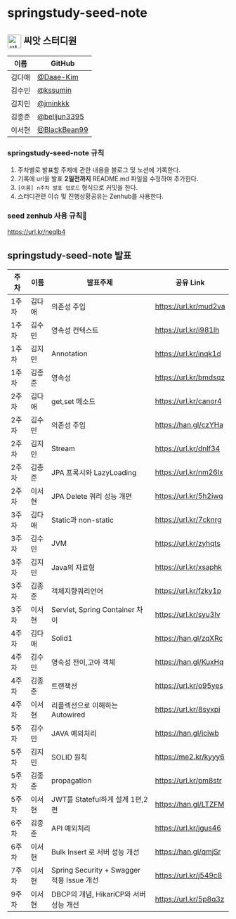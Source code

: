 # springstudy-seed-note

## <img src="http://plasedu.org/plas/web/korean/image/level/level01.png" alt="씨앗" align="center" style="margin: 0px; padding: 0px; border: 1px solid rgb(211, 211, 211); outline: none; vertical-align: middle; width: 30px; border-radius: 2px;" title=""> 씨앗 스터디원 

| 이름   | GitHub                                         |
| ------ | ---------------------------------------------- |
| 김다애 | [@Daae-Kim](https://github.com/Daae-Kim) |
| 김수민 | [@kssumin](https://github.com/kssumin) |
| 김지민 | [@jminkkk](https://github.com/jminkkk) |
| 김종준 | [@belljun3395](https://github.com/belljun3395) |
| 이서현 | [@BlackBean99](https://github.com/BlackBean99) |

### springstudy-seed-note 규칙
1. 주차별로 발표할 주제에 관한 내용을 블로그 및 노션에 기록한다.
2. 기록에 url을 발표 **2일전까지** README.md 파일을 수정하여 추가한다.
3. `[이름] n주차 발표 업로드` 형식으로 커밋을 한다.
4. 스터디관련 이슈 및 진행상황공유는 Zenhub를 사용한다.

### seed zenhub 사용 규칙:seedling:
https://url.kr/neqlb4


## springstudy-seed-note 발표
| 주차 | 이름 | 발표주제| 공유 Link |
| --- | --- | -------- | -------- |
| 1주차 | 김다애 |의존성 주입 | https://url.kr/mud2va | 
| 1주차 | 김수민 | 영속성 컨텍스트 |https://url.kr/i981lh |
| 1주차 | 김지민| Annotation | https://url.kr/inqk1d |
| 1주차 | 김종준 | 영속성 | https://url.kr/bmdsqz |
| 2주차 | 김다애 | get,set 메소드| https://url.kr/canor4 | 
| 2주차 | 김수민 | 의존성 주입 | https://han.gl/czYHa |
| 2주차 | 김지민| Stream | https://url.kr/dnlf34 |
| 2주차 | 김종준 | JPA 프록시와 LazyLoading | https://url.kr/nm26lx |
| 2주차 | 이서현 | JPA Delete 쿼리 성능 개편 | https://url.kr/5h2iwq |
| 3주차 | 김다애 | Static과 non-static | https://url.kr/7cknrg | 
| 3주차 | 김수민 |JVM|https://url.kr/zyhqts|
| 3주차 | 김지민| Java의 자료형 | https://url.kr/xsaphk |
| 3주차 | 김종준 | 객체지향쿼리언어 | https://url.kr/fzky1p |
| 3주차 | 이서현 | Servlet, Spring Container 차이 | https://url.kr/syu3lv |
| 4주차 | 김다애 | Solid1 | https://han.gl/zqXRc |
| 4주차 | 김수민 | 영속성 전이,고아 객체 | https://han.gl/KuxHq |
| 4주차 | 김종준 | 트랜잭션 | https://url.kr/o95yes |
| 4주차 | 이서현 | 리플렉션으로 이해하는 Autowired | https://url.kr/8syxpi |
| 5주차 | 김수민 | JAVA 예외처리| https://han.gl/jciwb|
| 5주차 | 김지민 |  SOLID 원칙  | https://me2.kr/kyyy6  |
| 5주차 | 김종준 | propagation | https://url.kr/pm8str |
| 5주차 | 이서현 | JWT를 Stateful하게 설계 1편,2편 | https://han.gl/LTZFM |
| 6주차 | 김종준 | API 예외처리 | https://url.kr/jgus46 |
| 6주차 | 이서현 | Bulk Insert 로 서버 성능 개선 | https://han.gl/qmjSr |
| 7주차 | 이서현 | Spring Security + Swagger 적용 Issue 개선 | https://url.kr/j549c8 |
| 9주차 | 이서현 | DBCP의 개념, HikariCP와 서버 성능 개선  | https://url.kr/5p8q3z |
